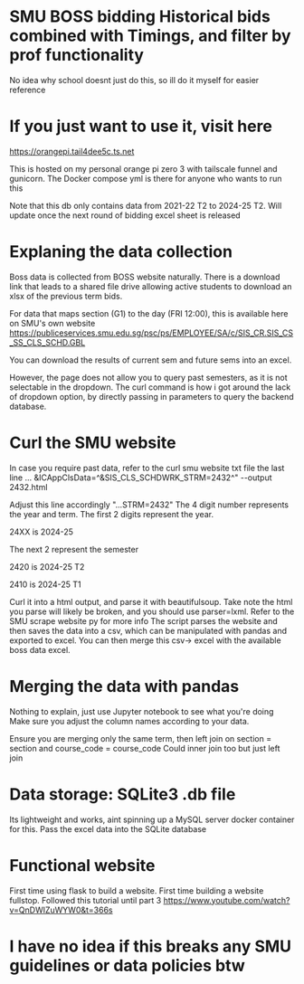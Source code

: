 # SMU BOSS bidding Historical bids combined with Timings, and filter by prof functionality

No idea why school doesnt just do this, so ill do it myself for easier reference

# If you just want to use it, visit here
https://orangepi.tail4dee5c.ts.net

This is hosted on my personal orange pi zero 3 with tailscale funnel and gunicorn. The Docker compose yml is there for anyone who wants to run this

Note that this db only contains data from 2021-22 T2 to 2024-25 T2. Will update once the next round of bidding excel sheet is released

# Explaning the data collection 
Boss data is collected from BOSS website naturally. There is a download link that leads to a shared file drive allowing active students to download an xlsx of the previous term bids. 

For data that maps section (G1) to the day (FRI 12:00), this is available here on SMU's own website
https://publiceservices.smu.edu.sg/psc/ps/EMPLOYEE/SA/c/SIS_CR.SIS_CS_SS_CLS_SCHD.GBL

You can download the results of current sem and future sems into an excel.

However, the page does not allow you to query past semesters, as it is not selectable in the dropdown. The curl command is how i got around the lack of dropdown option, by directly passing in parameters to query the backend database.

# Curl the SMU website
In case you require past data, refer to the curl smu website txt file
the last line
... &ICAppClsData=^&SIS_CLS_SCHDWRK_STRM=2432^" --output 2432.html 

Adjust this line accordingly "...STRM=2432" 
The 4 digit number represents the year and term. 
The first 2 digits represent the year. 

24XX is 2024-25

The next 2 represent the semester

2420 is 2024-25 T2

2410 is 2024-25 T1

Curl it into a html output, and parse it with beautifulsoup. Take note the html you parse will likely be broken, and you should use parser=lxml. Refer to the SMU scrape website py for more info
The script parses the website and then saves the data into a csv, which can be manipulated with pandas and exported to excel. You can then merge this csv-> excel with the available boss data excel.

# Merging the data with pandas 
Nothing to explain, just use Jupyter notebook to see what you're doing
Make sure you adjust the column names according to your data. 

Ensure you are merging only the same term, then left join on section = section and course_code = course_code
Could inner join too but just left join 

# Data storage: SQLite3 .db file
Its lightweight and works, aint spinning up a MySQL server docker container for this.
Pass the excel data into the SQLite database

# Functional website
First time using flask to build a website. First time building a website fullstop.
Followed this tutorial until part 3 https://www.youtube.com/watch?v=QnDWIZuWYW0&t=366s

# I have no idea if this breaks any SMU guidelines or data policies btw



